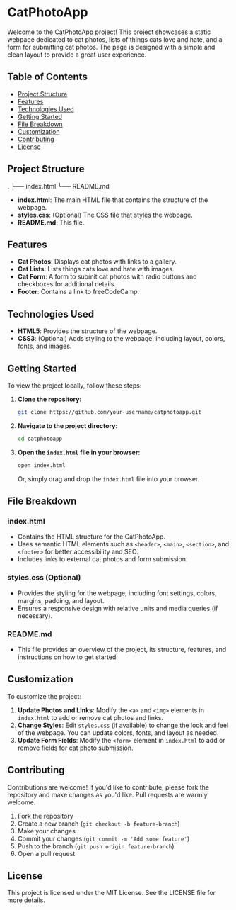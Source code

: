 # CatPhotoApp
Welcome to the CatPhotoApp project! This project showcases a static webpage dedicated to cat photos, lists of things cats love and hate, and a form for submitting cat photos. The page is designed with a simple and clean layout to provide a great user experience.

## Table of Contents
- [Project Structure](#project-structure)
- [Features](#features)
- [Technologies Used](#technologies-used)
- [Getting Started](#getting-started)
- [File Breakdown](#file-breakdown)
- [Customization](#customization)
- [Contributing](#contributing)
- [License](#license)

## Project Structure


.
├── index.html
└── README.md


- **index.html**: The main HTML file that contains the structure of the webpage.
- **styles.css**: (Optional) The CSS file that styles the webpage.
- **README.md**: This file.

## Features
- **Cat Photos**: Displays cat photos with links to a gallery.
- **Cat Lists**: Lists things cats love and hate with images.
- **Cat Form**: A form to submit cat photos with radio buttons and checkboxes for additional details.
- **Footer**: Contains a link to freeCodeCamp.

## Technologies Used
- **HTML5**: Provides the structure of the webpage.
- **CSS3**: (Optional) Adds styling to the webpage, including layout, colors, fonts, and images.

## Getting Started

To view the project locally, follow these steps:

1. **Clone the repository:**
   ```sh
   git clone https://github.com/your-username/catphotoapp.git
   ```
2. **Navigate to the project directory:**
   ```sh
   cd catphotoapp
   ```
3. **Open the `index.html` file in your browser:**
   ```sh
   open index.html
   ```
   Or, simply drag and drop the `index.html` file into your browser.

## File Breakdown

### index.html
- Contains the HTML structure for the CatPhotoApp.
- Uses semantic HTML elements such as `<header>`, `<main>`, `<section>`, and `<footer>` for better accessibility and SEO.
- Includes links to external cat photos and form submission.

### styles.css (Optional)
- Provides the styling for the webpage, including font settings, colors, margins, padding, and layout.
- Ensures a responsive design with relative units and media queries (if necessary).

### README.md
- This file provides an overview of the project, its structure, features, and instructions on how to get started.

## Customization

To customize the project:

1. **Update Photos and Links**: Modify the `<a>` and `<img>` elements in `index.html` to add or remove cat photos and links.
2. **Change Styles**: Edit `styles.css` (if available) to change the look and feel of the webpage. You can update colors, fonts, and layout as needed.
3. **Update Form Fields**: Modify the `<form>` element in `index.html` to add or remove fields for cat photo submission.

## Contributing

Contributions are welcome! If you'd like to contribute, please fork the repository and make changes as you'd like. Pull requests are warmly welcome.

1. Fork the repository
2. Create a new branch (`git checkout -b feature-branch`)
3. Make your changes
4. Commit your changes (`git commit -m 'Add some feature'`)
5. Push to the branch (`git push origin feature-branch`)
6. Open a pull request

## License

This project is licensed under the MIT License. See the LICENSE file for more details.
```


